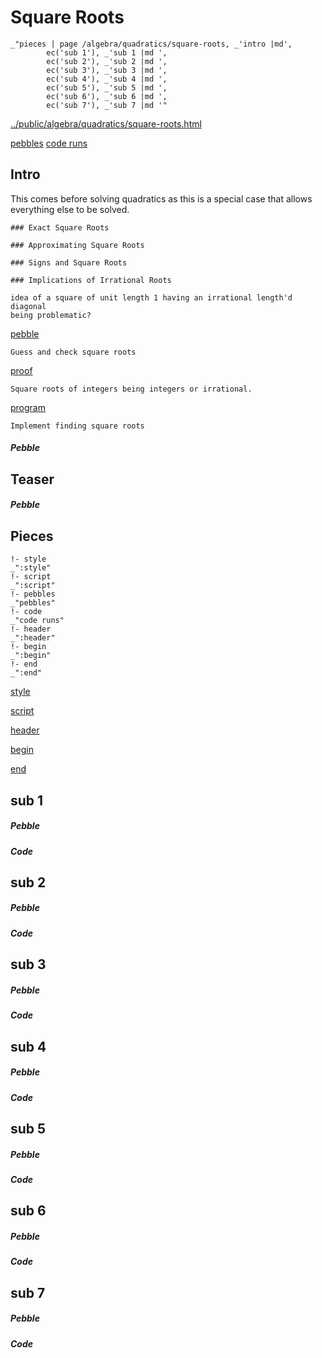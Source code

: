 # Square Roots

    _"pieces | page /algebra/quadratics/square-roots, _'intro |md',
            ec('sub 1'), _'sub 1 |md ',
            ec('sub 2'), _'sub 2 |md ',
            ec('sub 3'), _'sub 3 |md ',
            ec('sub 4'), _'sub 4 |md ',
            ec('sub 5'), _'sub 5 |md ',
            ec('sub 6'), _'sub 6 |md ',
            ec('sub 7'), _'sub 7 |md '"

[../public/algebra/quadratics/square-roots.html](# "save:")

[pebbles](#pebble "h5: | .join \n")
[code runs](#code "h5: | .join \n")

## Intro

This comes before solving quadratics as this is a special case that allows
everything else to be solved. 


    ### Exact Square Roots

    ### Approximating Square Roots

    ### Signs and Square Roots

    ### Implications of Irrational Roots

    idea of a square of unit length 1 having an irrational length'd diagonal
    being problematic? 


[pebble]()

    Guess and check square roots

[proof]()

    Square roots of integers being integers or irrational. 

[program]()


    Implement finding square roots


##### Pebble

## Teaser

##### Pebble

## Pieces

    !- style
    _":style"
    !- script
    _":script"
    !- pebbles
    _"pebbles"
    !- code
    _"code runs"
    !- header
    _":header"
    !- begin
    _":begin"
    !- end
    _":end"



[style]() 

[script]()

[header]()

[begin]()

[end]()

## sub 1




##### Pebble


##### Code


## sub 2




##### Pebble


##### Code


## sub 3




##### Pebble


##### Code


## sub 4




##### Pebble


##### Code


## sub 5




##### Pebble


##### Code


## sub 6




##### Pebble


##### Code


## sub 7




##### Pebble


##### Code


